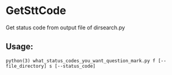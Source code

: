 # GetSttCode
Get status code from output file of dirsearch.py


## Usage: 
```python(3) what_status_codes_you_want_question_mark.py f [--file_directory] s [--status_code]```
